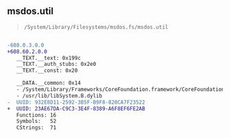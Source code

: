 ## msdos.util

> `/System/Library/Filesystems/msdos.fs/msdos.util`

```diff

-608.0.3.0.0
+608.60.2.0.0
   __TEXT.__text: 0x199c
   __TEXT.__auth_stubs: 0x2e0
   __TEXT.__const: 0x20

   __DATA.__common: 0x14
   - /System/Library/Frameworks/CoreFoundation.framework/CoreFoundation
   - /usr/lib/libSystem.B.dylib
-  UUID: 932E8D11-2592-3B5F-B9F8-820CA7F23522
+  UUID: 23AE67DA-C9C3-3E4F-8389-A6F8EF6FE2AB
   Functions: 16
   Symbols:   52
   CStrings:  71

```
